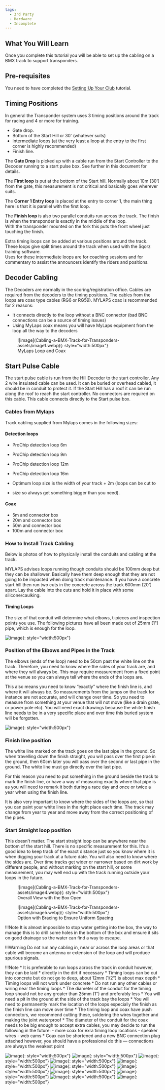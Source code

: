 ```yaml
---
tags:
  - 3rd Party
  - Hardware
  - Incomplete
---
```

## What You Will Learn

Once you complete this tutorial you will be able to set up the cabling on a BMX track to support
transponders.

## Pre-requisites

You need to have completed the [Setting Up Your Club](Setting-Up-Your-Club.md) tutorial.

## Timing Positions

In general the Transponder system uses 3 timing positions around the 
track for racing and 4 or more for training.

* Gate drop.
* Bottom of the Start Hill or 30' (whatever suits)
* Intermediate loops (at the very least a loop at the entry to the first corner is highly recommended)
* Finish line.

The **Gate Drop** is picked up with a cable run from the Start Controller to the 
Decoder running to a start pulse box.  See further in this document for details.

The **First loop** is put at the bottom of the Start hill.  Normally about 
10m (30') from the gate, this measurement is not critical and basically goes wherever suits. 

The **Corner 1 Entry loop** is placed at the entry to corner 1, the main thing here is that 
it is parallel with the first loop.

The **Finish loop** is also two parallel conduits run across the track. 
The finish is when the transponder is exactly in the middle of the loop.  
With the transponder mounted on the fork this puts the front wheel just touching the finish. 

Extra timing loops can be added at various positions around the track.  
These loops give split times around the track when used with the Sqorz training software.  
Uses for these intermediate loops are for coaching sessions and for commentary to assist 
the announcers identify the riders and positions.

## Decoder Cabling

The Decoders are normally in the scoring/registration office.
Cables are required from the decoders to the timing positions.
The cables from the loops are coax type cables (RG6 or RG59).
MYLAPS coax is recommended for 2 reasons:

* It connects directly to the loop without a BNC connector 
     (bad BNC connections can be a source of timing issues)
* Using MyLaps coax means you will have MyLaps equipment from the loop all the way to the decoders

<figure markdown="span">
![image](Cabling-a-BMX-Track-for-Transponders-assets/image1.webp){: style="width:500px"}
  <figcaption>MyLaps Loop and Coax</figcaption>
</figure>

## Start Pulse Cable
The start pulse cable is run from the Hill Decoder to the start controller.
Any 2 wire insulated cable can be used. It can be buried or overhead cabled,
it should be in conduit to protect it. If the Start Hill has a roof 
it can be run along the roof to reach the start controller.
No connectors are required on this cable.
This cable connects directly to the Start pulse box.

### Cables from Mylaps

Track cabling supplied from Mylaps comes in the following sizes:

#### Detection loops

- ProChip detection loop 6m
- ProChip detection loop 9m
- ProChip detection loop 12m
- ProChip detection loop 16m

- Optimum loop size is the width of your track + 2m (loops can be cut to 
- size so always get something bigger than you need).

#### Coax

- 5m and connector box
- 20m and connector box
- 50m and connector box
- 100m and connector box

### How to Install Track Cabling

Below is photos of how to physically install the conduits and cabling at the track.

MYLAPS advises loops running though conduits should be 100mm deep but they can be shallower.
Basically have them deep enough that they are not going to be impacted when doing track maintenance.
If you have a concrete start hill then run two cuts in the concrete across the track 600mm (20') 
apart. Lay the cable into the cuts and hold it in place with some silicone/caulking.

#### Timing Loops
The size of that conduit will determine what elbows, t-pieces and inspection 
points you use. The following pictures have all been made out of 
25mm (1") pipe, which is enough for the loop.

![image](Cabling-a-BMX-Track-for-Transponders-assets/image2.webp){: style="width:500px"}

### Position of the Elbows and Pipes in the Track

The elbows (ends of the loop) need to be 50cm past the white line on the track. 
Therefore, you need to know where the sides of your track are, 
and where they will always be. This may require measurement from a 
fixed point at the venue so you can always tell where the ends of the loops are.

This also means you need to know “exactly” where the finish line is,
and where it will always be. So measurements from the jumps on the
track for instance are not accurate, and will change over time.
So you need to measure from something at your venue that will not move
(like a drain grate, or power pole etc). You will need exact drawings
because the white finish line needs to be in a very specific place and
over time this buried system will be forgotten.

![image](Cabling-a-BMX-Track-for-Transponders-assets/image3.webp){: style="width:500px"}

### Finish line position

The white line marked on the track goes on the last pipe in the ground.
So when travelling down the finish straight, you will pass over the first
pipe in the ground, then 60cm later you will pass over the second or last
pipe in the ground. The white line must go directly over the last pipe.

For this reason you need to put something in the ground beside the track
to mark the finish line, or have a way of measuring exactly where that
pipe is as you will need to remark it both during a race day and once
or twice a year when using the finish line.

It is also very important to know where the sides of the loops are,
so that you can paint your white lines in the right place each time.
The track may change from year to year and move away from the
correct positioning of the pipes.

### Start Straight loop position

This doesn’t matter. The start straight loop can be 
anywhere near the bottom of the start hill.
There is no specific measurement for this.
It’s a good idea to keep track of the exact distance just so you
know where it is when digging your track at a future date.
You will also need to know where the sides are.
Over time tracks get wider or narrower based on dirt work by different people,
and without marking on the start hill, or some measurement, you may well
end up with the track running outside your loops in the future.

<figure markdown="span">
![image](Cabling-a-BMX-Track-for-Transponders-assets/image4.webp){: style="width:500px"}
  <figcaption>Overall View with the Box Open</figcaption>
</figure>

<figure markdown="span">
![image](Cabling-a-BMX-Track-for-Transponders-assets/image5.webp){: style="width:500px"}
  <figcaption>Option with Bracing to Ensure Uniform Spacing</figcaption>
</figure>

!!!Note
     It is almost impossible to stop water getting into the box, the way to
     manage this is to drill some holes in the bottom of the box and ensure
     it sits on good drainage so the water can find a way to escape.

!!!Warning
     Do not run any cabling in, near or across the loop areas or that
     cable will become an antenna or extension of the loop and will produce spurious signals.

!!!Note
     * It is preferable to run loops across the track in conduit however, they can be laid 
     * directly in the dirt if necessary
     * Timing loops can be cut into concrete but do not go to deep, about 12mm (1/2") is about max depth
     * Timing loops will not work under concrete
     * Do not run any other cables or wiring near the timing loops
     * The diameter of the conduit for the timing loop should not be any greater than 25mm (1") and preferably less
     * You will need a pit in the ground at the side of the track bay the loops
     * You will need to permanently mark the location of the loops especially the finish as the finish line can move over time
     * The timing loop and coax have push connectors, we recommend cutting these, soldering the wires together and making the joint waterproof
     * The diameter of the conduit for the coax needs to be big enough to accept extra cables, you may decide to run the following in the future:
          - more coax for exra timing loop locations
          - speaker wires
          - web cams
     * Coax can be shortened and a new BNC connection plug attached however, you should have a professional do this — connections are always the weakest point

![image](Cabling-a-BMX-Track-for-Transponders-assets/image6.webp){: style="width:500px"}
![image](Cabling-a-BMX-Track-for-Transponders-assets/image7.webp){: style="width:500px"}
![image](Cabling-a-BMX-Track-for-Transponders-assets/image8.webp){: style="width:500px"}
![image](Cabling-a-BMX-Track-for-Transponders-assets/image9.webp){: style="width:500px"}
![image](Cabling-a-BMX-Track-for-Transponders-assets/image10.webp){: style="width:500px"}
![image](Cabling-a-BMX-Track-for-Transponders-assets/image11.webp){: style="width:500px"}
![image](Cabling-a-BMX-Track-for-Transponders-assets/image12.webp){: style="width:500px"}
![image](Cabling-a-BMX-Track-for-Transponders-assets/image13.webp){: style="width:500px"}
![image](Cabling-a-BMX-Track-for-Transponders-assets/image14.webp){: style="width:500px"}
![image](Cabling-a-BMX-Track-for-Transponders-assets/image15.webp){: style="width:500px"}
![image](Cabling-a-BMX-Track-for-Transponders-assets/image16.webp){: style="width:500px"}